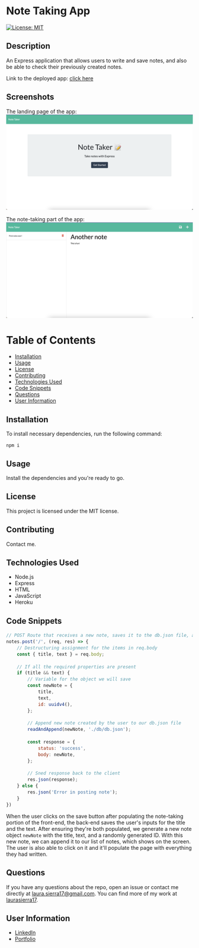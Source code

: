 # Note Taking App

[![License: MIT](https://img.shields.io/badge/License-MIT-yellow.svg)](https://opensource.org/licenses/MIT)

## Description
An Express application that allows users to write and save notes, and also be able to check their previously created notes.

Link to the deployed app: [click here](https://save-a-note-app.herokuapp.com/)

## Screenshots
The landing page of the app:
![Landing page of the app](./public/assets/images/landing.png)

The note-taking part of the app:
![Note-taking part of the app](./public/assets/images/notes.png)

# Table of Contents
* [Installation](#installation)
* [Usage](#usage)
* [License](#license)
* [Contributing](#contributing)
* [Technologies Used](#technologies-used)
* [Code Snippets](#code-snippets)
* [Questions](#questions)
* [User Information](#user-information)

## Installation
To install necessary dependencies, run the following command:
```
npm i
```

## Usage
Install the dependencies and you're ready to go.

## License 
This project is licensed under the MIT license.

## Contributing
Contact me.

## Technologies Used
- Node.js
- Express
- HTML
- JavaScript
- Heroku

## Code Snippets
```javascript
// POST Route that receives a new note, saves it to the db.json file, and returns it to the client
notes.post('/', (req, res) => {
    // Destructuring assignment for the items in req.body
    const { title, text } = req.body;

    // If all the required properties are present
    if (title && text) {
        // Variable for the object we will save
        const newNote = {
            title,
            text,
            id: uuidv4(),
        };

        // Append new note created by the user to our db.json file
        readAndAppend(newNote, './db/db.json');

        const response = {
            status: 'success',
            body: newNote,
        };

        // Sned response back to the client
        res.json(response);
    } else {
        res.json('Error in posting note');
    }
})
```
When the user clicks on the save button after populating the note-taking portion of the front-end, the back-end saves the user's inputs for the title and the text. After ensuring they're both populated, we generate a new note object `newNote` with the title, text, and a randomly generated ID. With this new note, we can append it to our list of notes, which shows on the screen. The user is also able to click on it and it'll populate the page with everything they had written.


## Questions
If you have any questions about the repo, open an issue or contact me directly at laura.sierra17@gmail.com.
You can find more of my work at [laurasierra17](https://www.github.com/laurasierra17).

## User Information
- [LinkedIn](https://www.linkedin.com/in/laurasierra2022)
- [Portfolio](http://www.laura-sierra.com)
